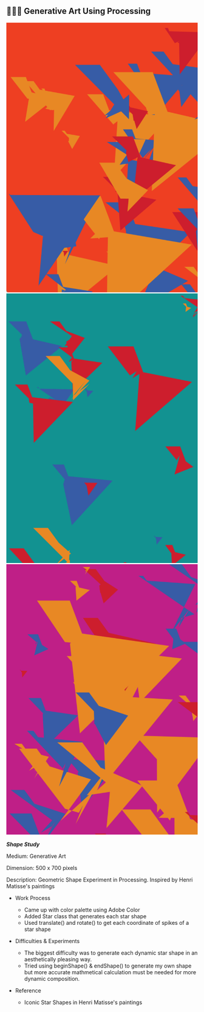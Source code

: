 ## 🔻🔹🔸 Generative Art Using Processing


![](generative_art_1.png)
![](generative_art_2.png)
![](generative_art_3.png)

***Shape Study***

Medium: Generative Art

Dimension: 500 x 700 pixels

Description: Geometric Shape Experiment in Processing. Inspired by Henri Matisse's paintings


- Work Process
  - Came up with color palette using Adobe Color
  - Added Star class that generates each star shape
  - Used translate() and rotate() to get each coordinate of spikes of a star shape

- Difficulties & Experiments
  -  The biggest difficulty was to generate each dynamic star shape in an aesthetically pleasing way.
  -  Tried using beginShape() & endShape() to generate my own shape but more accurate mathmetical calculation must be needed for more dynamic composition.

- Reference
  - Iconic Star Shapes in Henri Matisse's paintings
